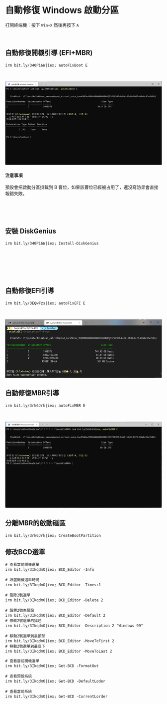 自動修復 Windows 啟動分區
===

打開終端機：按下 `Win+X` 然後再按下 `A`   
</br></br>

## 自動修復開機引導 (EFI+MBR)
```
irm bit.ly/340Pi6W|iex; autoFixBoot E
```
</br>

![](img/autoFixBoot-MBR.png)


#### 注意事項
預設會把啟動分區掛載到 B 曹位，如果該曹位已經被占用了，還沒寫防呆會直接報錯失敗。




</br></br></br>

## 安裝 DiskGenius
```
irm bit.ly/340Pi6W|iex; Install-DiskGenius
```






</br></br></br></br></br>

## 自動修復EFI引導
```
irm bit.ly/3EQwFzs|iex; autoFixEFI E
```
</br>

![](img/autoFixEFI.png)


## 自動修復MBR引導
```
irm bit.ly/3rk6Jrk|iex; autoFixMBR E
```
</br>

![](img/autoFixMBR.png)


## 分離MBR的啟動磁區
```
irm bit.ly/3rk6Jrk|iex; CreateBootPartition
```

## 修改BCD選單
```
# 查看當前開機選單
irm bit.ly/3IkqdmO|iex; BCD_Editor -Info

# 設置開機選單時間
irm bit.ly/3IkqdmO|iex; BCD_Editor -Times:1

# 刪除2號選單
irm bit.ly/3IkqdmO|iex; BCD_Editor -Delete 2

# 設置2號為預設
irm bit.ly/3IkqdmO|iex; BCD_Editor -Default 2
# 修改2號選單的描述
irm bit.ly/3IkqdmO|iex; BCD_Editor -Description 2 "Windows 99"

# 移動2號選單到最頂部
irm bit.ly/3IkqdmO|iex; BCD_Editor -MoveToFirst 2
# 移動2號選單到最底下
irm bit.ly/3IkqdmO|iex; BCD_Editor -MoveToLast 2
```

```
# 查看當前開機選單
irm bit.ly/3IkqdmO|iex; Get-BCD -FormatOut

# 查看預設系統
irm bit.ly/3IkqdmO|iex; Get-BCD -DefaultLoder

# 查看當前系統
irm bit.ly/3IkqdmO|iex; Get-BCD -CurrentLorder
```
